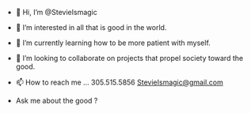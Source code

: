 - 👋 Hi, I’m @StevieIsmagic

- 👀 I’m interested in all that is good in the world.

- 🌱 I’m currently learning how to be more patient with myself.

- 💞️ I’m looking to collaborate on projects that propel society toward the good. 

- 📫 How to reach me ... 305.515.5856 StevieIsmagic@gmail.com

- Ask me about the good ?

<!---
StevieIsmagic/StevieIsmagic is a ✨ special ✨ repository because its `README.md` (this file) appears on your GitHub profile.
You can click the Preview link to take a look at your changes.
--->
